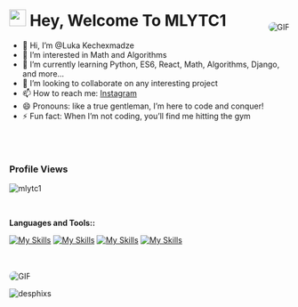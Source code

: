 
<h1><img src="https://emojis.slackmojis.com/emojis/images/1531849430/4246/blob-sunglasses.gif?1531849430" width="30"/> Hey, Welcome To MLYTC1</h1>

  <ul>
    <li>👋 Hi, I’m @Luka Kechexmadze</li>
    <li>👀 I’m interested in Math and Algorithms</li>
    <li>🌱 I’m currently learning Python, ES6, React, Math, Algorithms, Django, and more...</li>
    <li>💞️ I’m looking to collaborate on any interesting project</li>
    <li>📫 How to reach me: <a href="https://www.instagram.com/kechexmadzel/" target="_blank">Instagram</a></li>
    <li>😄 Pronouns: like a true gentleman, I’m here to code and conquer!</li>
    <li>⚡ Fun fact: When I’m not coding, you’ll find me hitting the gym</li>
    <br/>
    <img  align="right"  alt="GIF" style="border-radius: 10px; margin-top: -200px;" src="https://media2.giphy.com/media/v1.Y2lkPTc5MGI3NjExd2xrY2RlNzE5bHE4eDk1eTFhejN0Zm91Y3Z3dnFiZWdlcW5tODJ2ciZlcD12MV9pbnRlcm5hbF9naWZfYnlfaWQmY3Q9Zw/jBOOXxSJfG8kqMxT11/giphy.gif" />
  </ul>

 <br>
<h3>Profile Views</h3>
 <p align="left"> <img src="https://profile-counter.glitch.me/mlytc1/count.svg" alt="mlytc1" /> </p>
 
 </br>

**Languages and Tools::**
<br>

<div>
  
[![My Skills](https://skillicons.dev/icons?i=html,css,sass,javascript,react,django,bootstrap)](https://skillicons.dev)
[![My Skills](https://skillicons.dev/icons?i=git,github,aws,postgresql,mysql,vscode,c)](https://skillicons.dev)
[![My Skills](https://skillicons.dev/icons?i=tailwind,nodejs,figma,typescript,docker,python,cpp)](https://skillicons.dev)
[![My Skills](https://skillicons.dev/icons?i=npm,pycharm,sqlite,threejs,vite,windows,pytorch)](https://skillicons.dev)

</div>
<br/>




<br />
<img align="center"  alt="GIF" style="border-radius: 10px" src="https://github-readme-stats.vercel.app/api/top-langs/?username=mlytc1&hide=java,html,css&theme=radical" />
<p align="right"><img align="left" src="https://github-readme-stats.vercel.app/api?username=mlytc1&show_icons=true&locale=en" alt="desphixs" /></p>


